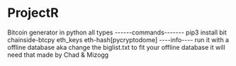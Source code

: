 # ProjectR
Bitcoin generator in python all types
------commands-------
pip3 install bit chainside-btcpy eth_keys eth-hash[pycryptodome]
----info----
run it with a offline database aka change the biglist.txt to fit your offline database it will need that
made by Chad & Mizogg

